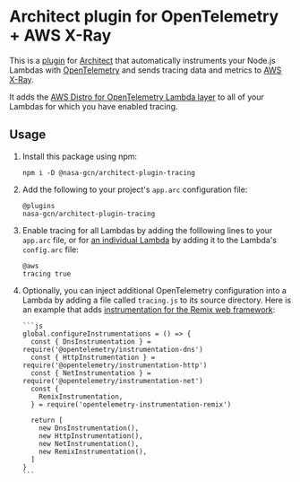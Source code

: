 # Architect plugin for OpenTelemetry + AWS X-Ray

This is a [plugin](https://arc.codes/docs/en/guides/plugins/overview) for [Architect](https://arc.codes/) that automatically instruments your Node.js Lambdas with [OpenTelemetry](https://opentelemetry.io) and sends tracing data and metrics to [AWS X-Ray](https://aws.amazon.com/xray/).

It adds the [AWS Distro for OpenTelemetry Lambda layer](https://aws-otel.github.io/docs/getting-started/lambda) to all of your Lambdas for which you have enabled tracing.

## Usage

1.  Install this package using npm:

        npm i -D @nasa-gcn/architect-plugin-tracing

2.  Add the following to your project's `app.arc` configuration file:

        @plugins
        nasa-gcn/architect-plugin-tracing

3.  Enable tracing for all Lambdas by adding the folllowing lines to your `app.arc` file, or for [an individual Lambda](https://arc.codes/docs/en/reference/configuration/function-config) by adding it to the Lambda's `config.arc` file:

        @aws
        tracing true

4.  Optionally, you can inject additional OpenTelemetry configuration into a Lambda by adding a file called `tracing.js` to its source directory. Here is an example that adds [instrumentation for the Remix web framework](https://www.npmjs.com/package/opentelemetry-instrumentation-remix):

        ```js
        global.configureInstrumentations = () => {
          const { DnsInstrumentation } = require('@opentelemetry/instrumentation-dns')
          const { HttpInstrumentation } = require('@opentelemetry/instrumentation-http')
          const { NetInstrumentation } = require('@opentelemetry/instrumentation-net')
          const {
            RemixInstrumentation,
          } = require('opentelemetry-instrumentation-remix')

          return [
            new DnsInstrumentation(),
            new HttpInstrumentation(),
            new NetInstrumentation(),
            new RemixInstrumentation(),
          ]
        }
        ```
